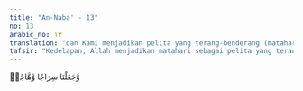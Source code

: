 ```yaml
---
title: "An-Naba' - 13"
no: 13
arabic_no: ١٣
translation: "dan Kami menjadikan pelita yang terang-benderang (matahari),"
tafsir: "Kedelapan, Allah menjadikan matahari sebagai pelita yang terang benderang, menyebarkan cahaya dan panasnya ke seluruh angkasa.\n\nAllah telah menjadikan matahari yang sinarnya mengandung obat untuk membunuh kuman-kuman dan mengusir penyakit-penyakit yang dapat mengganggu makhluk yang hidup seandainya tidak cukup mendapat sinar."
---
```

وَّجَعَلْنَا سِرَاجًا وَّهَّاجًاۖ